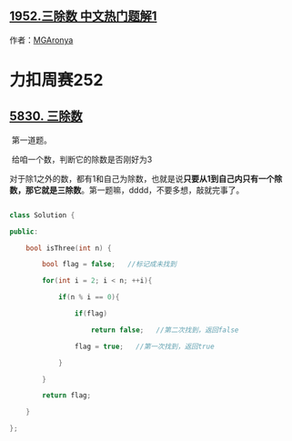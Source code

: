 ## [1952.三除数 中文热门题解1](https://leetcode.cn/problems/three-divisors/solutions/100000/5830-san-chu-shu-by-mga_bronya-v91r)

作者：[MGAronya](https://leetcode.cn/u/MGAronya)
#  力扣周赛252

## [5830. 三除数](https://leetcode-cn.com/problems/three-divisors/)

​	第一道题。

​	给咱一个数，判断它的除数是否刚好为3

​	对于除1之外的数，都有1和自己为除数，也就是说**只要从1到自己内只有一个除数，那它就是三除数**。第一题嘛，dddd，不要多想，敲就完事了。

```c++
class Solution {
public:
    bool isThree(int n) {
        bool flag = false;   //标记成未找到
        for(int i = 2; i < n; ++i){
            if(n % i == 0){
                if(flag)
                    return false;   //第二次找到，返回false
                flag = true;   //第一次找到，返回true
            }
        }
        return flag;
    }
};
```


